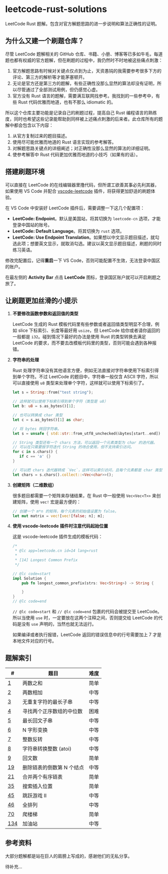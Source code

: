 # leetcode-rust-solutions

LeetCode Rust 题解。包含对官方解题思路的进一步说明和算法正确性的证明。

## 为什么又建一个刷题仓库？

尽管 LeetCode 题解相关的 GitHub 仓库、书籍、小册、博客等已多如牛毛，每道题也都有权威的官方题解，但在刷题的过程中，我仍然时不时地被这些痛点刺激：

1. 官方解题思路有时候对关键点仅点到为止，天资愚钝的我需要参考很多下方的评论、第三方的解析等才能茅塞顿开。
2. 无论是官方还是第三方的题解，有些正确性没那么显然的算法却没有证明，所以尽管通过了全部测试用例，但仍感觉心虚。
3. 官方没有 Rust 语言的题解，需要满互联网找参考。我找到的一些参考中，有些 Rust 代码优雅而地道，也有不那么 idiomatic 的。

所以这个仓库主要功能是记录自己的刷题过程，提高自己 Rust 编程语言的熟练度，同时也希望这些记录能帮助到同样被上述痛点刺激的后来者。此仓库所有的题解中都会包含以下内容：

1. 从官方复制过来的题目描述。
2. 使用尽可能优雅而地道的 Rust 语言实现的参考解答。
3. 对解题思路关键点的详细阐述；对正确性没那么显然的算法的详细证明。
4. 使参考解答中 Rust 代码更加优雅而地道的小技巧（如果有的话）。

## 搭建刷题环境

可以直接在 LeetCode 的在线编辑器里撸代码，但所谓工欲善其事必先利其器，如果使用 VS Code 并配合 [vscode-leetcode](https://github.com/LeetCode-OpenSource/vscode-leetcode) 插件，将获得更加舒适的刷题体验。

在 VS Code 中安装好 LeetCode 插件后，需要调整一下这几个配置项：

- **LeetCode: Endpoint**。默认是美国站，将其切换为 `leetcode-cn` 选项，才能登录中国站的账号。
- **LeetCode: Default Language**。将其切换为 `rust` 选项。
- **LeetCode: Use Endpoint Translation**。如果想以中文显示题目描述，就勾选此项；想要英文显示，就取消勾选。建议以英文显示题目描述，刷题的同时练习英语。

修改完配置后，记得**重启**一下 VS Code，否则可能配置不生效，无法登录中国区的账户。

在最左侧的 **Activity Bar** 点击 **LeetCode** 图标，登录国区账户就可以开启刷题之旅了。

## 让刷题更加丝滑的小提示

1. **不要修改函数参数和返回值的类型**

   LeetCode 生成的 Rust 模板代码里有些参数或者返回值类型明显不合理，例如 slice 下标索引、长度等最好用 `usize`，但 LeetCode 给你或者请你返回的一般都是 `i32`。碰到情况下最好的办法是使用 Rust 的类型转换去满足 LeetCode 的要求，而不要去改模板代码里的类型，否则可能会遇到各种报错。

2. **字符串的处理**

   Rust 处理字符串没有其他语言方便，例如无法直接对字符串使用下标索引得到单个字符。不过 LeetCode 的题目中，字符串一般仅含 ASCII 字符，所以可以直接使用 `u8` 类型来处理单个字符，这样就可以使用下标索引了。

   ```rust
   let s = String::from("test string");

   // 这样就可以使用下标索引得到单个字符（类型是 u8）
   let b: u8 = s.as_bytes()[1];

   // 也可以转换成 char 类型
   let c = s.as_bytes()[1] as char;

   // 将 bytes 转回字符串。
   let s = unsafe { std::str::from_utf8_unchecked(&bytes[start..end]) }.to_string();

   // String 类型还有一个 chars 方法，可以返回一个元素类型为 char 的迭代器。
   // 可以在只需要按字符迭代 String 的场合使用，但不支持索引访问。
   for c in s.chars() {
      if c == 'a' {}
   }

   // 可以把 chars 迭代器转成 `Vec`，这样可以索引访问，且每个元素都是 char 类型，操作起来比较方便，但缺点是需要复制一遍字符串。
   let chars = s.chars().collect::<Vec<char>>();
   ```

3. **创建矩阵（二维数组）**

   很多题目都需要一个矩阵来存储结果，在 Rust 中一般使用 `Vec<Vec<T>>` 来创建矩阵，使用 `vec!` 宏是最方便的：

   ```rust
   // 创建一个 m*n 的矩阵，每个元素的初始值设置为 false。
   let mut matrix = vec![vec![false; n]; m];
   ```

4. **使用 vscode-leetcode 插件时注意代码起始位置**

   这是 vscode-leetcode 插件生成的模板代码：

   ```rust
   /*
    * @lc app=leetcode.cn id=14 lang=rust
    *
    * [14] Longest Common Prefix
    */

   // @lc code=start
   impl Solution {
       pub fn longest_common_prefix(strs: Vec<String>) -> String {

       }
   }
   // @lc code=end
   ```

   `// @lc code=start` 和 `// @lc code=end` 包裹的代码会被提交至 LeetCode。所以当使用 `use` 时，一定要放在这两个注释之间，否则提交给 LeetCode 的代码是没有 `use` 声明的，当然也就无法运行。

   如果编译或者执行报错，LeetCode 返回的错误信息中的行号需要加上 7 才是本地文件对应的行号。

## 题解索引

| #       | 题目                      | 难度 |
| ------- | ------------------------- | ---- |
| [1][]   | 两数之和                  | 简单 |
| [2][]   | 两数相加                  | 中等 |
| [3][]   | 无重复字符的最长子串      | 中等 |
| [4][]   | 寻找两个正序数组的中位数  | 困难 |
| [5][]   | 最长回文子串              | 中等 |
| [6][]   | N 字形变换                | 中等 |
| [7][]   | 整数反转                  | 中等 |
| [8][]   | 字符串转换整数 (atoi)     | 中等 |
| [9][]   | 回文数                    | 简单 |
| [19][]  | 删除链表的倒数第 N 个结点 | 中等 |
| [21][]  | 合并两个有序链表          | 简单 |
| [35][]  | 搜索插入位置              | 简单 |
| [45][]  | 跳跃游戏 II               | 中等 |
| [46][]  | 全排列                    | 中等 |
| [70][]  | 爬楼梯                    | 简单 |
| [134][] | 加油站                    | 中等 |

[1]: ./solutions/1.%20%E4%B8%A4%E6%95%B0%E4%B9%8B%E5%92%8C.md
[2]: ./solutions/2.%20%E4%B8%A4%E6%95%B0%E7%9B%B8%E5%8A%A0.md
[3]: ./solutions/3.%20%E6%97%A0%E9%87%8D%E5%A4%8D%E5%AD%97%E7%AC%A6%E7%9A%84%E6%9C%80%E9%95%BF%E5%AD%90%E4%B8%B2.md
[4]: ./solutions/4.%20%E5%AF%BB%E6%89%BE%E4%B8%A4%E4%B8%AA%E6%AD%A3%E5%BA%8F%E6%95%B0%E7%BB%84%E7%9A%84%E4%B8%AD%E4%BD%8D%E6%95%B0.md
[5]: ./solutions/5.%20%E6%9C%80%E9%95%BF%E5%9B%9E%E6%96%87%E5%AD%90%E4%B8%B2.md
[6]: ./solutions/6.%20N%20%E5%AD%97%E5%BD%A2%E5%8F%98%E6%8D%A2.md
[7]: ./solutions/7.%20%E6%95%B4%E6%95%B0%E5%8F%8D%E8%BD%AC.md
[8]: ./solutions/8.%20%E5%AD%97%E7%AC%A6%E4%B8%B2%E8%BD%AC%E6%8D%A2%E6%95%B4%E6%95%B0%20(atoi).md
[9]: ./solutions/9.%20%E5%9B%9E%E6%96%87%E6%95%B0.md
[19]: ./solutions/19.%20删除链表的倒数第%20N%20个结点.md
[21]: ./solutions/21.%20合并两个有序链表.md
[35]: ./solutions/35.%20搜索插入位置.md
[45]: ./solutions/45.%20跳跃游戏%20II.md
[46]: ./solutions/46.%20全排列.md
[70]: ./solutions/70.%20爬楼梯.md
[134]: ./solutions/134.%20加油站.md

## 参考资料

大部分题解都是站在巨人的肩膀上写成的，感谢他们的无私分享。

待补充...
